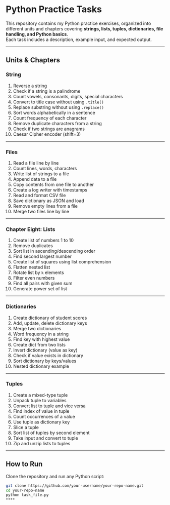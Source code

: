 #  Python Practice Tasks

This repository contains my Python practice exercises, organized into different units and chapters covering **strings, lists, tuples, dictionaries, file handling, and Python basics**.  
Each task includes a description, example input, and expected output.

---

##  Units & Chapters

### **String**
1. Reverse a string  
2. Check if a string is a palindrome  
3. Count vowels, consonants, digits, special characters  
4. Convert to title case without using `.title()`  
5. Replace substring without using `.replace()`  
6. Sort words alphabetically in a sentence  
7. Count frequency of each character  
8. Remove duplicate characters from a string  
9. Check if two strings are anagrams  
10. Caesar Cipher encoder (shift=3)  

---

### **Files**
1. Read a file line by line  
2. Count lines, words, characters  
3. Write list of strings to a file  
4. Append data to a file  
5. Copy contents from one file to another  
6. Create a log writer with timestamps  
7. Read and format CSV file  
8. Save dictionary as JSON and load  
9. Remove empty lines from a file  
10. Merge two files line by line  

---

### **Chapter Eight: Lists**
1. Create list of numbers 1 to 10  
2. Remove duplicates  
3. Sort list in ascending/descending order  
4. Find second largest number  
5. Create list of squares using list comprehension  
6. Flatten nested list  
7. Rotate list by `k` elements  
8. Filter even numbers  
9. Find all pairs with given sum  
10. Generate power set of list  

---

### **Dictionaries**
1. Create dictionary of student scores  
2. Add, update, delete dictionary keys  
3. Merge two dictionaries  
4. Word frequency in a string  
5. Find key with highest value  
6. Create dict from two lists  
7. Invert dictionary (value as key)  
8. Check if value exists in dictionary  
9. Sort dictionary by keys/values  
10. Nested dictionary example  

---

### **Tuples**
1. Create a mixed-type tuple  
2. Unpack tuple to variables  
3. Convert list to tuple and vice versa  
4. Find index of value in tuple  
5. Count occurrences of a value  
6. Use tuple as dictionary key  
7. Slice a tuple  
8. Sort list of tuples by second element  
9. Take input and convert to tuple  
10. Zip and unzip lists to tuples  

---

## How to Run
Clone the repository and run any Python script:
```bash
git clone https://github.com/your-username/your-repo-name.git
cd your-repo-name
python task_file.py
****
